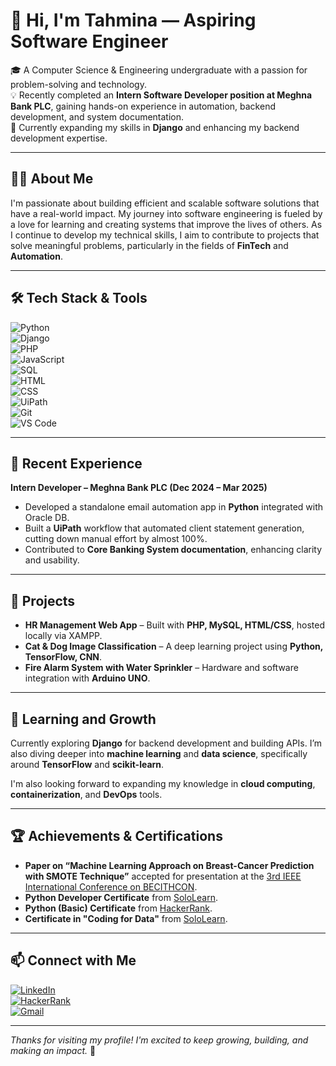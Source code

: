 # 👋 Hi, I'm Tahmina — Aspiring Software Engineer

🎓 A Computer Science & Engineering undergraduate with a passion for problem-solving and technology.  
💡 Recently completed an **Intern Software Developer position at Meghna Bank PLC**, gaining hands-on experience in automation, backend development, and system documentation.  
🌱 Currently expanding my skills in **Django** and enhancing my backend development expertise.

---

## 🧑‍💻 About Me

I'm passionate about building efficient and scalable software solutions that have a real-world impact. My journey into software engineering is fueled by a love for learning and creating systems that improve the lives of others. As I continue to develop my technical skills, I aim to contribute to projects that solve meaningful problems, particularly in the fields of **FinTech** and **Automation**.

---

## 🛠️ Tech Stack & Tools

![Python](https://img.shields.io/badge/-Python-3776AB?style=flat-square&logo=python&logoColor=white)  
![Django](https://img.shields.io/badge/-Django-092E20?style=flat-square&logo=django&logoColor=white)  
![PHP](https://img.shields.io/badge/-PHP-777BB4?style=flat-square&logo=php&logoColor=white)  
![JavaScript](https://img.shields.io/badge/-JavaScript-F7DF1E?style=flat-square&logo=javascript&logoColor=black)  
![SQL](https://img.shields.io/badge/-SQL-4479A1?style=flat-square&logo=mysql&logoColor=white)  
![HTML](https://img.shields.io/badge/-HTML5-E34F26?style=flat-square&logo=html5&logoColor=white)  
![CSS](https://img.shields.io/badge/-CSS3-1572B6?style=flat-square&logo=css3&logoColor=white)  
![UiPath](https://img.shields.io/badge/-UiPath-F68B1E?style=flat-square&logo=uipath&logoColor=white)  
![Git](https://img.shields.io/badge/-Git-F05032?style=flat-square&logo=git&logoColor=white)  
![VS Code](https://img.shields.io/badge/-VSCode-007ACC?style=flat-square&logo=visual-studio-code&logoColor=white)

---

## 💼 Recent Experience

**Intern Developer – Meghna Bank PLC (Dec 2024 – Mar 2025)**

* Developed a standalone email automation app in **Python** integrated with Oracle DB.
* Built a **UiPath** workflow that automated client statement generation, cutting down manual effort by almost 100%.
* Contributed to **Core Banking System documentation**, enhancing clarity and usability.

---

## 🧠 Projects

* **HR Management Web App** – Built with **PHP, MySQL, HTML/CSS**, hosted locally via XAMPP.
* **Cat & Dog Image Classification** – A deep learning project using **Python, TensorFlow, CNN**.
* **Fire Alarm System with Water Sprinkler** – Hardware and software integration with **Arduino UNO**.

---

## 🌱 Learning and Growth

Currently exploring **Django** for backend development and building APIs. I’m also diving deeper into **machine learning** and **data science**, specifically around **TensorFlow** and **scikit-learn**.

I'm also looking forward to expanding my knowledge in **cloud computing**, **containerization**, and **DevOps** tools.

---

## 🏆 Achievements & Certifications

- **Paper on “Machine Learning Approach on Breast-Cancer Prediction with SMOTE Technique”** accepted for presentation at the [3rd IEEE International Conference on BECITHCON](https://ieeexplore.ieee.org/document/10962722).
- **Python Developer Certificate** from [SoloLearn](https://www.sololearn.com/en/certificates/CC-1I3Y0RQ8).
- **Python (Basic) Certificate** from [HackerRank](https://www.hackerrank.com/certificates/4fe465d19f3a).
- **Certificate in "Coding for Data"** from [SoloLearn](https://www.sololearn.com/en/certificates/CC-OSHSZUAL).


---

## 📫 Connect with Me

[![LinkedIn](https://img.shields.io/badge/-LinkedIn-0077B5?style=flat-square&logo=linkedin&logoColor=white)](https://linkedin.com/in/tahminam00)  
[![HackerRank](https://img.shields.io/badge/-HackerRank-2EC866?style=flat-square&logo=HackerRank&logoColor=white)](https://www.hackerrank.com/profile/tahminam00)  
[![Gmail](https://img.shields.io/badge/-Email-D14836?style=flat-square&logo=gmail&logoColor=white)](mailto:tahminam00@gmail.com)

---

*Thanks for visiting my profile! I'm excited to keep growing, building, and making an impact.* 🚀

